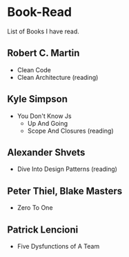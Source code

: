 # Book-Read
List of Books I have read.

## Robert C. Martin
- Clean Code
- Clean Architecture (reading)

## Kyle Simpson
- You Don't Know Js
  - Up And Going
  - Scope And Closures (reading)
  
## Alexander Shvets
- Dive Into Design Patterns (reading)

## Peter Thiel, Blake Masters
- Zero To One

## Patrick Lencioni
- Five Dysfunctions of A Team
